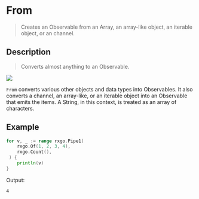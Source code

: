 # From 

> Creates an Observable from an Array, an array-like object, an iterable object, or an channel.

## Description

> Converts almost anything to an Observable.

![](https://rxjs.dev/assets/images/marble-diagrams/from.png)

`From` converts various other objects and data types into Observables. It also converts a channel, an array-like, or an iterable object into an Observable that emits the items. A String, in this context, is treated as an array of characters.

## Example

```go
for v, _ := range rxgo.Pipe1(
    rxgo.Of(1, 2, 3, 4),
    rxgo.Count(),
 ) {
    println(v)
}
```

Output:

```
4
```